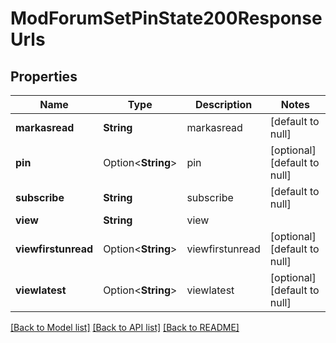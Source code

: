 # ModForumSetPinState200ResponseUrls

## Properties

Name | Type | Description | Notes
------------ | ------------- | ------------- | -------------
**markasread** | **String** | markasread | [default to null]
**pin** | Option<**String**> | pin | [optional][default to null]
**subscribe** | **String** | subscribe | [default to null]
**view** | **String** | view | 
**viewfirstunread** | Option<**String**> | viewfirstunread | [optional][default to null]
**viewlatest** | Option<**String**> | viewlatest | [optional][default to null]

[[Back to Model list]](../README.md#documentation-for-models) [[Back to API list]](../README.md#documentation-for-api-endpoints) [[Back to README]](../README.md)


